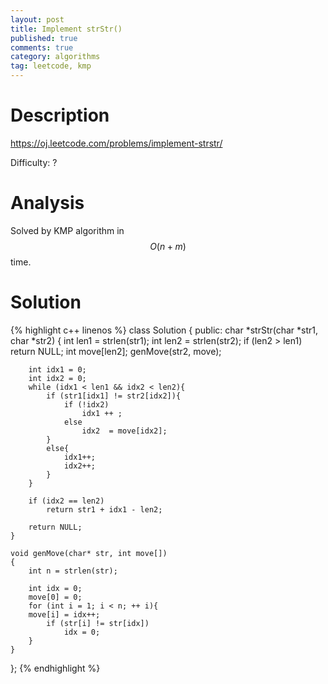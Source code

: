```yaml
---
layout: post
title: Implement strStr()
published: true
comments: true
category: algorithms
tag: leetcode, kmp
---
```


# Description

https://oj.leetcode.com/problems/implement-strstr/

Difficulty: ?

# Analysis

Solved by KMP algorithm in $$O(n+m)$$ time.

# Solution

{% highlight c++ linenos %}
class Solution {
public:
    char *strStr(char *str1, char *str2) {
		int len1 = strlen(str1);
		int len2 = strlen(str2);
		if (len2 > len1)
			return NULL;
		int move[len2];
		genMove(str2, move);

		int idx1 = 0;
		int idx2 = 0;
		while (idx1 < len1 && idx2 < len2){		
			if (str1[idx1] != str2[idx2]){
			    if (!idx2)
					idx1 ++ ;
			    else
				    idx2  = move[idx2];
			}
			else{
				idx1++;
				idx2++;
			}
		}

		if (idx2 == len2)
			return str1 + idx1 - len2;
		
		return NULL;
    }

	void genMove(char* str, int move[])
	{
		int n = strlen(str);

		int idx = 0;
		move[0] = 0;
		for (int i = 1; i < n; ++ i){
		move[i] = idx++;
			if (str[i] != str[idx])
				idx = 0;			
		}      
	}
};
{% endhighlight %}